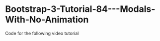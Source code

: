Bootstrap-3-Tutorial-84---Modals-With-No-Animation
==================================================

Code for the following video tutorial 
